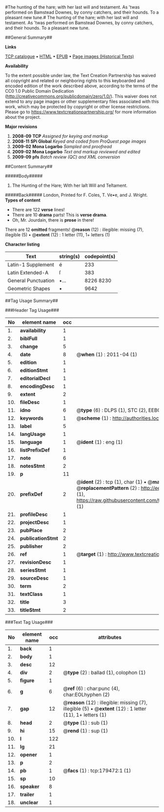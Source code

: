#The hunting of the hare; with her last will and testament. As 'twas performed on Bamstead Downes, by conny catchers, and their hounds. To a pleasant new tune.#
The hunting of the hare; with her last will and testament. As 'twas performed on Bamstead Downes, by conny catchers, and their hounds. To a pleasant new tune.

##General Summary##

**Links**

[TCP catalogue](http://www.ota.ox.ac.uk/tcp/)  • 
[HTML](http://tei.it.ox.ac.uk/tcp/Texts-HTML/free/B03/B03727.html)  • 
[EPUB](http://tei.it.ox.ac.uk/tcp/Texts-EPUB/free/B03/B03727.epub) • 
[Page images (Historical Texts)](https://historicaltexts.jisc.ac.uk/eebo-52612177e)

**Availability**

To the extent possible under law, the Text Creation Partnership has waived all copyright and related or neighboring rights to this keyboarded and encoded edition of the work described above, according to the terms of the CC0 1.0 Public Domain Dedication (http://creativecommons.org/publicdomain/zero/1.0/). This waiver does not extend to any page images or other supplementary files associated with this work, which may be protected by copyright or other license restrictions. Please go to https://www.textcreationpartnership.org/ for more information about the project.

**Major revisions**

1. __2008-09__ __TCP__ *Assigned for keying and markup*
1. __2008-11__ __SPi Global__ *Keyed and coded from ProQuest page images*
1. __2009-02__ __Mona Logarbo__ *Sampled and proofread*
1. __2009-02__ __Mona Logarbo__ *Text and markup reviewed and edited*
1. __2009-09__ __pfs__ *Batch review (QC) and XML conversion*

##Content Summary##

#####Body#####

1. The Hunting of the Hare; With her laſt Will and Teſtament.

#####Back#####
London, Printed for F. Coles, T. Ve•e, and J. Wright.
**Types of content**

  * There are 122 **verse** lines!
  * There are 10 **drama** parts! This is **verse drama**.
  * Oh, Mr. Jourdain, there is **prose** in there!

There are 12 **omitted** fragments! 
 @__reason__ (12) : illegible: missing (7), illegible (5)  •  @__extent__ (12) : 1 letter (11), 1+ letters (1)

**Character listing**


|Text|string(s)|codepoint(s)|
|---|---|---|
|Latin-1 Supplement|é|233|
|Latin Extended-A|ſ|383|
|General Punctuation|•…|8226 8230|
|Geometric Shapes|▪|9642|

##Tag Usage Summary##

###Header Tag Usage###

|No|element name|occ|attributes|
|---|---|---|---|
|1.|__availability__|1||
|2.|__biblFull__|1||
|3.|__change__|5||
|4.|__date__|8| @__when__ (1) : 2011-04 (1)|
|5.|__edition__|1||
|6.|__editionStmt__|1||
|7.|__editorialDecl__|1||
|8.|__encodingDesc__|1||
|9.|__extent__|2||
|10.|__fileDesc__|1||
|11.|__idno__|6| @__type__ (6) : DLPS (1), STC (2), EEBO-CITATION (1), OCLC (1), VID (1)|
|12.|__keywords__|1| @__scheme__ (1) : http://authorities.loc.gov/ (1)|
|13.|__label__|5||
|14.|__langUsage__|1||
|15.|__language__|1| @__ident__ (1) : eng (1)|
|16.|__listPrefixDef__|1||
|17.|__note__|6||
|18.|__notesStmt__|2||
|19.|__p__|11||
|20.|__prefixDef__|2| @__ident__ (2) : tcp (1), char (1)  •  @__matchPattern__ (2) : ([0-9\-]+):([0-9IVX]+) (1), (.+) (1)  •  @__replacementPattern__ (2) : http://eebo.chadwyck.com/downloadtiff?vid=$1&page=$2 (1), https://raw.githubusercontent.com/textcreationpartnership/Texts/master/tcpchars.xml#$1 (1)|
|21.|__profileDesc__|1||
|22.|__projectDesc__|1||
|23.|__pubPlace__|2||
|24.|__publicationStmt__|2||
|25.|__publisher__|2||
|26.|__ref__|1| @__target__ (1) : http://www.textcreationpartnership.org/docs/. (1)|
|27.|__revisionDesc__|1||
|28.|__seriesStmt__|1||
|29.|__sourceDesc__|1||
|30.|__term__|2||
|31.|__textClass__|1||
|32.|__title__|3||
|33.|__titleStmt__|2||


###Text Tag Usage###

|No|element name|occ|attributes|
|---|---|---|---|
|1.|__back__|1||
|2.|__body__|1||
|3.|__desc__|12||
|4.|__div__|2| @__type__ (2) : ballad (1), colophon (1)|
|5.|__figure__|1||
|6.|__g__|6| @__ref__ (6) : char:punc (4), char:EOLhyphen (2)|
|7.|__gap__|12| @__reason__ (12) : illegible: missing (7), illegible (5)  •  @__extent__ (12) : 1 letter (11), 1+ letters (1)|
|8.|__head__|2| @__type__ (1) : sub (1)|
|9.|__hi__|15| @__rend__ (1) : sup (1)|
|10.|__l__|122||
|11.|__lg__|21||
|12.|__opener__|1||
|13.|__p__|2||
|14.|__pb__|1| @__facs__ (1) : tcp:179472:1 (1)|
|15.|__sp__|10||
|16.|__speaker__|8||
|17.|__trailer__|1||
|18.|__unclear__|1||
